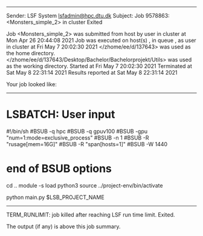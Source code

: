 
------------------------------------------------------------
Sender: LSF System <lsfadmin@hpc.dtu.dk>
Subject: Job 9578863: <Monsters_simple_2> in cluster <dcc> Exited

Job <Monsters_simple_2> was submitted from host <n-62-30-3> by user <s183905> in cluster <dcc> at Mon Apr 26 20:44:08 2021
Job was executed on host(s) <n-62-20-10>, in queue <gpuv100>, as user <s183905> in cluster <dcc> at Fri May  7 20:02:30 2021
</zhome/ee/d/137643> was used as the home directory.
</zhome/ee/d/137643/Desktop/Bachelor/Bachelorprojekt/Utils> was used as the working directory.
Started at Fri May  7 20:02:30 2021
Terminated at Sat May  8 22:31:14 2021
Results reported at Sat May  8 22:31:14 2021

Your job looked like:

------------------------------------------------------------
# LSBATCH: User input
#!/bin/sh
#BSUB -q hpc
#BSUB -q gpuv100
#BSUB -gpu "num=1:mode=exclusive_process"
#BSUB -n 1
#BSUB -R "rusage[mem=16G]"
#BSUB -R "span[hosts=1]"
#BSUB -W 1440
# end of BSUB options
cd ..
module -s load python3
source ../project-env/bin/activate

python main.py $LSB_PROJECT_NAME


------------------------------------------------------------

TERM_RUNLIMIT: job killed after reaching LSF run time limit.
Exited.


The output (if any) is above this job summary.

